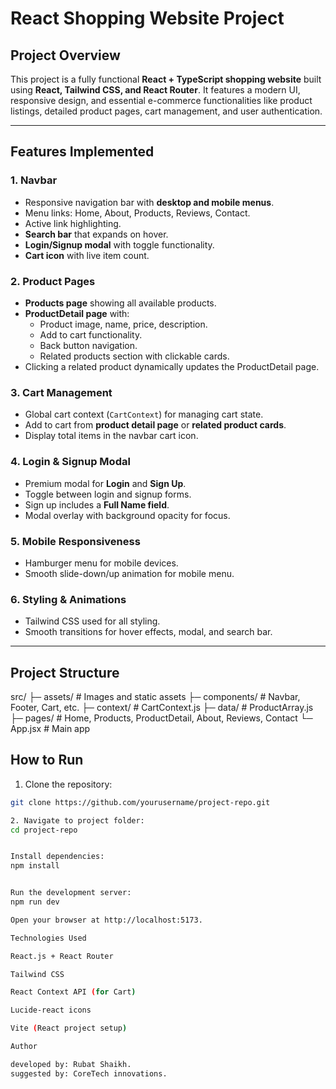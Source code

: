 # React Shopping Website Project

## Project Overview
This project is a fully functional **React + TypeScript shopping website** built using **React, Tailwind CSS, and React Router**. It features a modern UI, responsive design, and essential e-commerce functionalities like product listings, detailed product pages, cart management, and user authentication.

---

## Features Implemented

### 1. Navbar
- Responsive navigation bar with **desktop and mobile menus**.
- Menu links: Home, About, Products, Reviews, Contact.
- Active link highlighting.
- **Search bar** that expands on hover.
- **Login/Signup modal** with toggle functionality.
- **Cart icon** with live item count.

### 2. Product Pages
- **Products page** showing all available products.
- **ProductDetail page** with:
  - Product image, name, price, description.
  - Add to cart functionality.
  - Back button navigation.
  - Related products section with clickable cards.
- Clicking a related product dynamically updates the ProductDetail page.

### 3. Cart Management
- Global cart context (`CartContext`) for managing cart state.
- Add to cart from **product detail page** or **related product cards**.
- Display total items in the navbar cart icon.

### 4. Login & Signup Modal
- Premium modal for **Login** and **Sign Up**.
- Toggle between login and signup forms.
- Sign up includes a **Full Name field**.
- Modal overlay with background opacity for focus.

### 5. Mobile Responsiveness
- Hamburger menu for mobile devices.
- Smooth slide-down/up animation for mobile menu.

### 6. Styling & Animations
- Tailwind CSS used for all styling.
- Smooth transitions for hover effects, modal, and search bar.

---

## Project Structure
src/
├─ assets/ # Images and static assets
├─ components/ # Navbar, Footer, Cart, etc.
├─ context/ # CartContext.js
├─ data/ # ProductArray.js
├─ pages/ # Home, Products, ProductDetail, About, Reviews, Contact
└─ App.jsx # Main app

## How to Run
1. Clone the repository:
```bash
git clone https://github.com/yourusername/project-repo.git

2. Navigate to project folder:
cd project-repo


Install dependencies:
npm install


Run the development server:
npm run dev

Open your browser at http://localhost:5173.

Technologies Used

React.js + React Router

Tailwind CSS

React Context API (for Cart)

Lucide-react icons

Vite (React project setup)

Author

developed by: Rubat Shaikh.
suggested by: CoreTech innovations.








